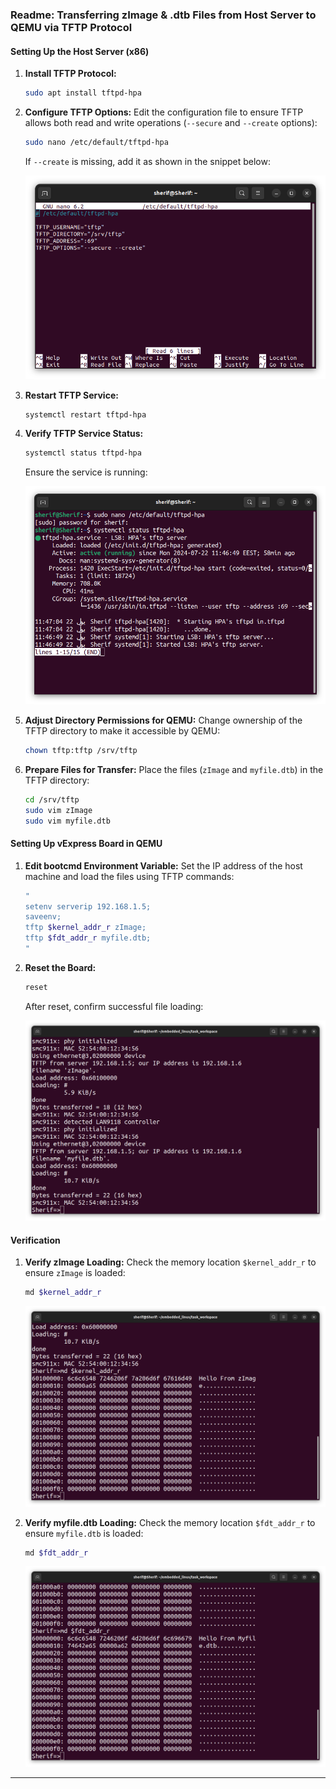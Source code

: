 ### Readme: Transferring zImage & .dtb Files from Host Server to QEMU via TFTP Protocol

#### Setting Up the Host Server (x86)

1. **Install TFTP Protocol:**
   ```bash
   sudo apt install tftpd-hpa
   ```

2. **Configure TFTP Options:**
   Edit the configuration file to ensure TFTP allows both read and write operations (`--secure` and `--create` options):
   ```bash
   sudo nano /etc/default/tftpd-hpa
   ```
   If `--create` is missing, add it as shown in the snippet below:
   
   
   ![Command Output](https://github.com/Khedr05/ITI_Android_Automotive_Track/blob/main/04_Embedded_Linux/00_Tasks/01_transferringFilesToQemuViaTftp/img/00_tftpOption.png)


3. **Restart TFTP Service:**
   ```bash
   systemctl restart tftpd-hpa
   ```

4. **Verify TFTP Service Status:**
   ```bash
   systemctl status tftpd-hpa
   ```
   Ensure the service is running:
  
  
   ![Command Output](https://github.com/Khedr05/ITI_Android_Automotive_Track/blob/main/04_Embedded_Linux/00_Tasks/01_transferringFilesToQemuViaTftp/img/01_running.png)


5. **Adjust Directory Permissions for QEMU:**
   Change ownership of the TFTP directory to make it accessible by QEMU:
   ```bash
   chown tftp:tftp /srv/tftp
   ```

6. **Prepare Files for Transfer:**
   Place the files (`zImage` and `myfile.dtb`) in the TFTP directory:
   ```bash
   cd /srv/tftp
   sudo vim zImage
   sudo vim myfile.dtb
   ```

#### Setting Up vExpress Board in QEMU

1. **Edit bootcmd Environment Variable:**
   Set the IP address of the host machine and load the files using TFTP commands:
   ```bash
   "
   setenv serverip 192.168.1.5;
   saveenv;
   tftp $kernel_addr_r zImage;
   tftp $fdt_addr_r myfile.dtb;
   "
   ```

2. **Reset the Board:**
   ```bash
   reset
   ```

   After reset, confirm successful file loading:
  
  
   ![Command Output](https://github.com/Khedr05/ITI_Android_Automotive_Track/blob/main/04_Embedded_Linux/00_Tasks/01_transferringFilesToQemuViaTftp/img/03_loadingFiles.png)


#### Verification

1. **Verify zImage Loading:**
   Check the memory location `$kernel_addr_r` to ensure `zImage` is loaded:
   ```bash
   md $kernel_addr_r
   ```

   
   ![Command Output](https://github.com/Khedr05/ITI_Android_Automotive_Track/blob/main/04_Embedded_Linux/00_Tasks/01_transferringFilesToQemuViaTftp/img/04_kernel_addr_r.png)


2. **Verify myfile.dtb Loading:**
   Check the memory location `$fdt_addr_r` to ensure `myfile.dtb` is loaded:
   ```bash
   md $fdt_addr_r
   ```
  
  
   ![Command Output](https://github.com/Khedr05/ITI_Android_Automotive_Track/blob/main/04_Embedded_Linux/00_Tasks/01_transferringFilesToQemuViaTftp/img/05_fdt_addr_r.png)


---
